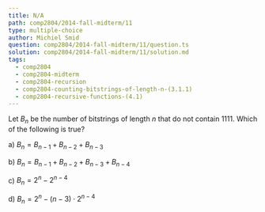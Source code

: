 ```yaml
---
title: N/A
path: comp2804/2014-fall-midterm/11
type: multiple-choice
author: Michiel Smid
question: comp2804/2014-fall-midterm/11/question.ts
solution: comp2804/2014-fall-midterm/11/solution.md
tags:
  - comp2804
  - comp2804-midterm
  - comp2804-recursion
  - comp2804-counting-bitstrings-of-length-n-(3.1.1)
  - comp2804-recursive-functions-(4.1)
---
```


Let $B_n$ be the number of bitstrings of length $n$ that do not contain 1111. Which of the following is true?

a) $B_n = B_{n-1} + B_{n-2} + B_{n-3}$

b) $B_n = B_{n-1} + B_{n-2} + B_{n-3} + B_{n-4}$

c) $B_n = 2^{n} - 2^{n-4}$

d) $B_n = 2^{n} - (n-3) \cdot 2^{n-4}$
